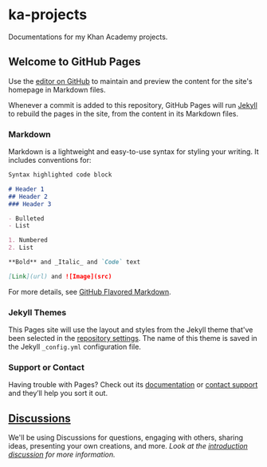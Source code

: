 # ka-projects

Documentations for my Khan Academy projects.

## Welcome to GitHub Pages

Use the [editor on GitHub](https://github.com/JavascriptLearner815/ka-projects/edit/main/index.md) to maintain and preview the content for the site's homepage in Markdown files.

Whenever a commit is added to this repository, GitHub Pages will run [Jekyll](https://jekyllrb.com/) to rebuild the pages in the site, from the content in its Markdown files.

### Markdown

Markdown is a lightweight and easy-to-use syntax for styling your writing. It includes conventions for:

```markdown
Syntax highlighted code block

# Header 1
## Header 2
### Header 3

- Bulleted
- List

1. Numbered
2. List

**Bold** and _Italic_ and `Code` text

[Link](url) and ![Image](src)
```

For more details, see [GitHub Flavored Markdown](https://guides.github.com/features/mastering-markdown/).

### Jekyll Themes

This Pages site will use the layout and styles from the Jekyll theme that've been selected in the [repository settings](https://github.com/JavascriptLearner815/ka-projects/settings). The name of this theme is saved in the Jekyll `_config.yml` configuration file.

### Support or Contact

Having trouble with Pages? Check out its [documentation](https://docs.github.com/categories/github-pages-basics/) or [contact support](https://support.github.com/contact) and they’ll help you sort it out.

## [Discussions](https://github.com/JavascriptLearner815/ka-projects/discussions)

We'll be using Discussions for questions, engaging with others, sharing ideas, presenting your own creations, and more. *Look at the [introduction discussion](https://github.com/JavascriptLearner815/ka-projects/discussions/1) for more information.*
